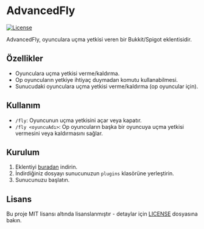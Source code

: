 # AdvancedFly

[![License](https://img.shields.io/badge/license-MIT-blue.svg)](LICENSE)

AdvancedFly, oyunculara uçma yetkisi veren bir Bukkit/Spigot eklentisidir.

## Özellikler
- Oyunculara uçma yetkisi verme/kaldırma.
- Op oyuncuların yetkiye ihtiyaç duymadan komutu kullanabilmesi.
- Sunucudaki oyunculara uçma yetkisi verme/kaldırma (op oyuncular için).

## Kullanım
- `/fly`: Oyuncunun uçma yetkisini açar veya kapatır.
- `/fly <oyuncuAdı>`: Op oyuncuların başka bir oyuncuya uçma yetkisi vermesini veya kaldırmasını sağlar.

## Kurulum
1. Eklentiyi [buradan](https://github.com/ayd1ndemirci/AdvancedFly/archive/refs/tags/v0.1.0.zip) indirin.
2. İndirdiğiniz dosyayı sunucunuzun `plugins` klasörüne yerleştirin.
3. Sunucunuzu başlatın.

## Lisans
Bu proje MIT lisansı altında lisanslanmıştır - detaylar için [LICENSE](LICENSE) dosyasına bakın.

